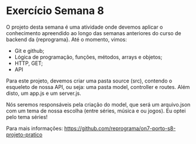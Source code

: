 # Exercício Semana 8

O projeto desta semana é uma atividade onde devemos aplicar o conhecimento apreendido ao longo das semanas anteriores do curso de backend da {reprograma}. Até o momento, vimos: 
* Git e github;
* Lógica de programação, funções, métodos, arrays e objetos;
* HTTP, GET;
* API

Para este projeto, devemos criar uma pasta source (src), contendo o esqueleto de nossa API, ou seja: uma pasta model, controller e routes. Além disto, um app.js e um server.js.

Nós seremos responsáveis pela criação do model, que será um arquivo.json com um tema de nossa escolha (entre séries, música e ou jogos). Eu optei pelo tema séries!

Para mais informações: https://github.com/reprograma/on7-porto-s8-projeto-pratico
